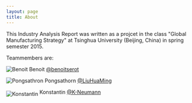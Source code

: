 ```yaml
---
layout: page
title: About
---
```


This Industry Analysis Report was written as a projcet in the class "Global Manufacturing Strategy" at Tsinghua University (Beijing, China) in spring semester 2015.

Teammembers are:

<img class="resize" src="../images/Benoit.JPG" alt="Benoit"> Benoit <a href="https://github.com/benoitserot" class="user-mention">@benoitserot</a>

<img class="resize" src="../images/Pongsathorn.JPG" alt="Pongsathron"> Pongsathorn <a href="https://github.com/LiuHuaMing" class="user-mention">@LiuHuaMing</a>

<img class="resize" src="../images/Konstantin.JPG" alt="Konstantin" align="middle"> Konstantin <a href="https://github.com/K-Neumann" class="user-mention">@K-Neumann</a>
